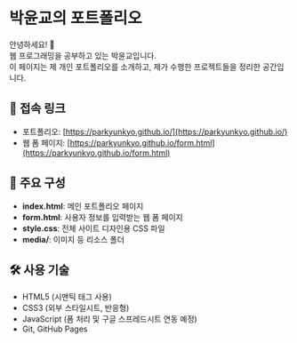 # 박윤교의 포트폴리오

안녕하세요! 🌸  
웹 프로그래밍을 공부하고 있는 박윤교입니다.  
이 페이지는 제 개인 포트폴리오를 소개하고, 제가 수행한 프로젝트들을 정리한 공간입니다.

## 🔗 접속 링크

- 포트폴리오: [https://parkyunkyo.github.io/](https://parkyunkyo.github.io/)
- 웹 폼 페이지: [https://parkyunkyo.github.io/form.html](https://parkyunkyo.github.io/form.html)

## 📂 주요 구성

- **index.html**: 메인 포트폴리오 페이지
- **form.html**: 사용자 정보를 입력받는 웹 폼 페이지
- **style.css**: 전체 사이트 디자인용 CSS 파일
- **media/**: 이미지 등 리소스 폴더

## 🛠 사용 기술

- HTML5 (시맨틱 태그 사용)
- CSS3 (외부 스타일시트, 반응형)
- JavaScript (폼 처리 및 구글 스프레드시트 연동 예정)
- Git, GitHub Pages
